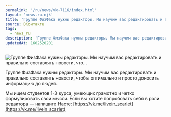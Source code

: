 ```yaml
---
permalink: '/ru/news/vk-7116/index.html'
layout: 'news.ru.njk'
title: 'Группе ФизФака нужны редакторы. Мы научим вас редактировать и правильно составлять новости, что…'
source: ВКонтакте
tags:
  - news_ru
description: 'Группе ФизФака нужны редакторы. Мы научим вас редактировать и правильно составлять новости, что…'
updatedAt: 1602520201
---
```

![Группе ФизФака нужны редакторы. Мы научим вас редактировать и правильно составлять новости, что…](https://sun9-61.userapi.com/impg/KqLqW-YHOH1PkBB2hox9bWpaguR907JUOY2YXw/SE6B-746_Bo.jpg?size=800x450&quality=96&proxy=1&sign=404172268f8ab22e677e49bc3ba56614&c_uniq_tag=kVLfi7UZ6WfpF3aP8YoCQ41G9KCfcM6nxsII0gTiErY&type=album)

Группе ФизФака нужны редакторы. Мы научим вас редактировать и правильно составлять новости, чтобы оптимально и просто доносить информацию до людей.

Мы ищем студентов 1-3 курса, умеющих грамотно и четко формулировать свои мысли. Если вы хотите попробовать себя в роли редактора — напишите Насте: [https://vk.me/livein_scarlet](https://vk.me/livein_scarlet)
